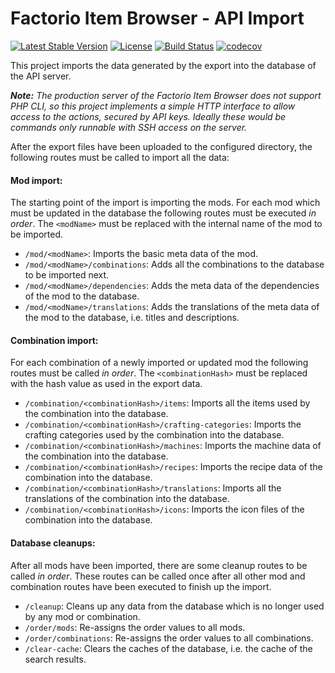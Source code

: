 # Factorio Item Browser - API Import

[![Latest Stable Version](https://poser.pugx.org/factorio-item-browser/api-import/v/stable)](https://packagist.org/packages/factorio-item-browser/api-import)
[![License](https://poser.pugx.org/factorio-item-browser/api-import/license)](https://packagist.org/packages/factorio-item-browser/api-import)
[![Build Status](https://travis-ci.com/factorio-item-browser/api-import.svg?branch=master)](https://travis-ci.com/factorio-item-browser/api-import)
[![codecov](https://codecov.io/gh/factorio-item-browser/api-import/branch/master/graph/badge.svg)](https://codecov.io/gh/factorio-item-browser/api-import)

This project imports the data generated by the export into the database of the API server.

_**Note:** The production server of the Factorio Item Browser does not support PHP CLI, so this project implements a simple
HTTP interface to allow access to the actions, secured by API keys. Ideally these would be commands only runnable with
SSH access on the server._ 

After the export files have been uploaded to the configured directory, the following routes must be called to import
all the data:

#### Mod import:

The starting point of the import is importing the mods. For each mod which must be updated in the database the 
following routes must be executed *in order*. The `<modName>` must be replaced with the internal name of the mod to be
imported.

* `/mod/<modName>`: Imports the basic meta data of the mod.
* `/mod/<modName>/combinations`: Adds all the combinations to the database to be imported next.
* `/mod/<modName>/dependencies`: Adds the meta data of the dependencies of the mod to the database.
* `/mod/<modName>/translations`: Adds the translations of the meta data of the mod to the database, i.e. titles and
  descriptions.
   
#### Combination import:
 
For each combination of a newly imported or updated mod the following routes must be called *in order*. The 
`<combinationHash>` must be replaced with the hash value as used in the export data.
 
* `/combination/<combinationHash>/items`: Imports all the items used by the combination into the database.
* `/combination/<combinationHash>/crafting-categories`: Imports the crafting categories used by the combination into
  the database.
* `/combination/<combinationHash>/machines`: Imports the machine data of the combination into the database.
* `/combination/<combinationHash>/recipes`: Imports the recipe data of the combination into the database.
* `/combination/<combinationHash>/translations`: Imports all the translations of the combination into the database.
* `/combination/<combinationHash>/icons`: Imports the icon files of the combination into the database.

#### Database cleanups:

After all mods have been imported, there are some cleanup routes to be called *in order*. These routes can be called 
once after all other mod and combination routes have been executed to finish up the import.

* `/cleanup`: Cleans up any data from the database which is no longer used by any mod or combination.
* `/order/mods`: Re-assigns the order values to all mods.
* `/order/combinations`: Re-assigns the order values to all combinations.
* `/clear-cache`: Clears the caches of the database, i.e. the cache of the search results. 
